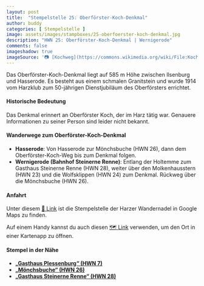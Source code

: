 ```yaml
---
layout: post
title:  "Stempelstelle 25: Oberförster-Koch-Denkmal"
author: buddy
categories: [ Stempelstelle ]
image: assets/images/stampboxes/25-oberfoerster-koch-denkmal.jpg
description: "HWN 25: Oberförster-Koch-Denkmal | Wernigerode"
comments: false
imageshadow: true
imageSource: '📷 [Kochweg](https://commons.wikimedia.org/wiki/File:Kochweg.jpg) von <a href="https://de.wikipedia.org/wiki/Benutzer:Hejkal" class="extiw" title="de:Benutzer:Hejkal">Hejkal</a> unter Lizenz [CC BY-SA 2.0 de](https://creativecommons.org/licenses/by-sa/2.0/de/deed.en)'
---
```


Das Oberförster-Koch-Denkmal liegt auf 585 m Höhe zwischen Ilsenburg und Hasserode. Es besteht aus einem schmalen Granitstein und wurde 1914 vom Harzklub zum 50-jährigen Dienstjubiläum des Oberförsters errichtet.

#### Historische Bedeutung

Das Denkmal erinnert an Oberförster Koch, der im Harz tätig war. Genauere Informationen zu seiner Person sind leider nicht bekannt.

#### Wanderwege zum Oberförster-Koch-Denkmal

- **Hasserode**: Von Hasserode zur Mönchsbuche (HWN 26), dann dem Oberförster-Koch-Weg bis zum Denkmal folgen.
- **Wernigerode (Bahnhof Steinerne Renne)**: Entlang der Holtemme zum Gasthaus Steinerne Renne (HWN 28), weiter über den Molkenhausstern (HWN 23) und die Wolfsklippen (HWN 24) zum Denkmal. Rückweg über die Mönchsbuche (HWN 26).

#### Anfahrt

Unter diesem [📍 Link](https://www.google.com/maps/dir/?api=1&origin=&destination=51.82528%2C%2010.68840) ist die Stempelstelle der Harzer Wandernadel in Google Maps zu finden.

<div class="android-only">
  Auf einem Handy kannst du auch diesen 
  <a href="geo:51.82528,10.68840">🗺️ Link</a> 
  verwenden, um den Ort in einer Kartenapp zu öffnen.
  <p></p>
</div>

#### Stempel in der Nähe

- [**„Gasthaus Plessenburg“ (HWN 7)**](/stempelstelle-7-gasthaus-plessenburg)
- [**„Mönchsbuche“ (HWN 26)**](/stempelstelle-26-moenchsbuche)
- [**„Gasthaus Steinerne Renne“ (HWN 28)**](/stempelstelle-28-gasthaus-steinerne-renne)
